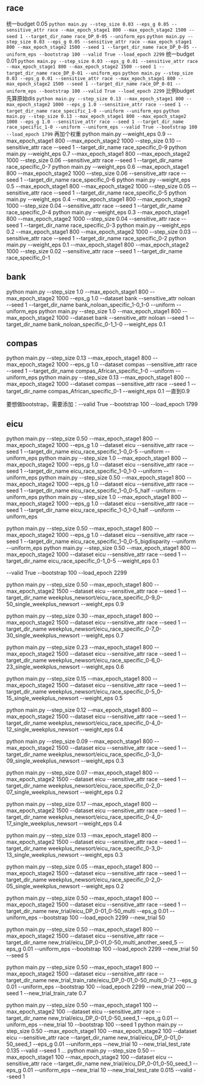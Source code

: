 ## race
统一budget 0.05
`python main.py --step_size 0.03 --eps_g 0.05 --sensitive_attr race --max_epoch_stage1 800 --max_epoch_stage2 1500 --seed 1 --target_dir_name race_DP_0-05 --uniform_eps`
`python main.py --step_size 0.03 --eps_g 0.05 --sensitive_attr race --max_epoch_stage1 800 --max_epoch_stage2 1500 --seed 1 --target_dir_name race_DP_0-05 --uniform_eps --bootstrap 100 --valid True --load_epoch 2299`
统一budget 0.01
`python main.py --step_size 0.03 --eps_g 0.01 --sensitive_attr race --max_epoch_stage1 800 --max_epoch_stage2 1500 --seed 1 --target_dir_name race_DP_0-01 --uniform_eps`
`python main.py --step_size 0.03 --eps_g 0.01 --sensitive_attr race --max_epoch_stage1 800 --max_epoch_stage2 1500 --seed 1 --target_dir_name race_DP_0-01 --uniform_eps --bootstrap 100 --valid True --load_epoch 2299`
比例budget
先算原始dis
`python main.py --step_size 0.13 --max_epoch_stage1 800 --max_epoch_stage2 1000 --eps_g 1.0 --sensitive_attr race --seed 1 --target_dir_name race_specific_1-0 --uniform --uniform_eps`
`python main.py --step_size 0.13 --max_epoch_stage1 800 --max_epoch_stage2 1000 --eps_g 1.0 --sensitive_attr race --seed 1 --target_dir_name race_specific_1-0 --uniform --uniform_eps --valid True --bootstrap 100 --load_epoch 1799`
再加个权重
python main.py --weight_eps 0.9 --max_epoch_stage1 800 --max_epoch_stage2 1000 --step_size 0.10 --sensitive_attr race --seed 1 --target_dir_name race_specific_0-9
python main.py --weight_eps 0.7 --max_epoch_stage1 800 --max_epoch_stage2 1000 --step_size 0.06 --sensitive_attr race --seed 1 --target_dir_name race_specific_0-7
python main.py --weight_eps 0.6 --max_epoch_stage1 800 --max_epoch_stage2 1000 --step_size 0.06 --sensitive_attr race --seed 1 --target_dir_name race_specific_0-6
python main.py --weight_eps 0.5 --max_epoch_stage1 800 --max_epoch_stage2 1000 --step_size 0.05 --sensitive_attr race --seed 1 --target_dir_name race_specific_0-5
python main.py --weight_eps 0.4 --max_epoch_stage1 800 --max_epoch_stage2 1000 --step_size 0.04 --sensitive_attr race --seed 1 --target_dir_name race_specific_0-4
python main.py --weight_eps 0.3 --max_epoch_stage1 800 --max_epoch_stage2 1000 --step_size 0.04 --sensitive_attr race --seed 1 --target_dir_name race_specific_0-3
python main.py --weight_eps 0.2 --max_epoch_stage1 800 --max_epoch_stage2 1000 --step_size 0.03 --sensitive_attr race --seed 1 --target_dir_name race_specific_0-2
python main.py --weight_eps 0.1 --max_epoch_stage1 800 --max_epoch_stage2 1000 --step_size 0.02 --sensitive_attr race --seed 1 --target_dir_name race_specific_0-1

## bank
python main.py --step_size 1.0 --max_epoch_stage1 800 --max_epoch_stage2 1000 --eps_g 1.0 --dataset bank --sensitive_attr noloan --seed 1 --target_dir_name bank_noloan_specific_1-0_1-0 --uniform --uniform_eps
python main.py --step_size 1.0 --max_epoch_stage1 800 --max_epoch_stage2 1000 --dataset bank --sensitive_attr noloan --seed 1 --target_dir_name bank_noloan_specific_0-1_1-0 --weight_eps 0.1
## compas
python main.py --step_size 0.13 --max_epoch_stage1 800 --max_epoch_stage2 1000 --eps_g 1.0 --dataset compas --sensitive_attr race --seed 1 --target_dir_name compas_African_specific_1-0 --uniform --uniform_eps
python main.py --step_size 0.13 --max_epoch_stage1 800 --max_epoch_stage2 1000  --dataset compas --sensitive_attr race --seed 1 --target_dir_name compas_African_specific_0-1 --weight_eps 0.1
一直到0.9

要想做bootstrap，需要添加：--valid True --bootstrap 100 --load_epoch 1799

## eicu
python main.py --step_size 0.50 --max_epoch_stage1 800 --max_epoch_stage2 1000 --eps_g 1.0 --dataset eicu --sensitive_attr race --seed 1 --target_dir_name eicu_race_specific_1-0_0-5 --uniform --uniform_eps
python main.py --step_size 1.0 --max_epoch_stage1 800 --max_epoch_stage2 1000 --eps_g 1.0 --dataset eicu --sensitive_attr race --seed 1 --target_dir_name eicu_race_specific_1-0_1-0 --uniform --uniform_eps
python main.py --step_size 0.50 --max_epoch_stage1 800 --max_epoch_stage2 1000 --eps_g 1.0 --dataset eicu --sensitive_attr race --seed 1 --target_dir_name eicu_race_specific_1-0_0-5_half --uniform --uniform_eps
python main.py --step_size 1.0 --max_epoch_stage1 800 --max_epoch_stage2 1000 --eps_g 1.0 --dataset eicu --sensitive_attr race --seed 1 --target_dir_name eicu_race_specific_1-0_1-0_half --uniform --uniform_eps

python main.py --step_size 0.50 --max_epoch_stage1 800 --max_epoch_stage2 1000 --eps_g 1.0 --dataset eicu --sensitive_attr race --seed 1 --target_dir_name eicu_race_specific_1-0_0-5_bigdisparity --uniform --uniform_eps
python main.py --step_size 0.50 --max_epoch_stage1 800 --max_epoch_stage2 1000 --dataset eicu --sensitive_attr race --seed 1 --target_dir_name eicu_race_specific_0-1_0-5 --weight_eps 0.1


--valid True --bootstrap 100 --load_epoch 2299

python main.py --step_size 0.50 --max_epoch_stage1 800 --max_epoch_stage2 1500 --dataset eicu --sensitive_attr race --seed 1 --target_dir_name weekplus_newsort/eicu_race_specific_0-9_0-50_single_weekplus_newsort --weight_eps 0.9

python main.py --step_size 0.30 --max_epoch_stage1 800 --max_epoch_stage2 1500 --dataset eicu --sensitive_attr race --seed 1 --target_dir_name weekplus_newsort/eicu_race_specific_0-7_0-30_single_weekplus_newsort --weight_eps 0.7

python main.py --step_size 0.23 --max_epoch_stage1 800 --max_epoch_stage2 1500 --dataset eicu --sensitive_attr race --seed 1 --target_dir_name weekplus_newsort/eicu_race_specific_0-6_0-23_single_weekplus_newsort --weight_eps 0.6

python main.py --step_size 0.15 --max_epoch_stage1 800 --max_epoch_stage2 1500 --dataset eicu --sensitive_attr race --seed 1 --target_dir_name weekplus_newsort/eicu_race_specific_0-5_0-15_single_weekplus_newsort --weight_eps 0.5

python main.py --step_size 0.12 --max_epoch_stage1 800 --max_epoch_stage2 1500 --dataset eicu --sensitive_attr race --seed 1 --target_dir_name weekplus_newsort/eicu_race_specific_0-4_0-12_single_weekplus_newsort --weight_eps 0.4

python main.py --step_size 0.09 --max_epoch_stage1 800 --max_epoch_stage2 1500 --dataset eicu --sensitive_attr race --seed 1 --target_dir_name weekplus_newsort/eicu_race_specific_0-3_0-09_single_weekplus_newsort --weight_eps 0.3

python main.py --step_size 0.07 --max_epoch_stage1 800 --max_epoch_stage2 1500 --dataset eicu --sensitive_attr race --seed 1 --target_dir_name weekplus_newsort/eicu_race_specific_0-2_0-07_single_weekplus_newsort --weight_eps 0.2

python main.py --step_size 0.17 --max_epoch_stage1 800 --max_epoch_stage2 1500 --dataset eicu --sensitive_attr race --seed 1 --target_dir_name weekplus_newsort/eicu_race_specific_0-4_0-17_single_weekplus_newsort --weight_eps 0.4

python main.py --step_size 0.13 --max_epoch_stage1 800 --max_epoch_stage2 1500 --dataset eicu --sensitive_attr race --seed 1 --target_dir_name weekplus_newsort/eicu_race_specific_0-3_0-13_single_weekplus_newsort --weight_eps 0.3

python main.py --step_size 0.05 --max_epoch_stage1 800 --max_epoch_stage2 1500 --dataset eicu --sensitive_attr race --seed 1 --target_dir_name weekplus_newsort/eicu_race_specific_0-2_0-05_single_weekplus_newsort --weight_eps 0.2

python main.py --step_size 0.50 --max_epoch_stage1 800 --max_epoch_stage2 1500 --dataset eicu --sensitive_attr race --seed 1 --target_dir_name new_trial/eicu_DP_0-01_0-50_multi --eps_g 0.01 --uniform_eps --bootstrap 100 --load_epoch 2299 --new_trial 50

python main.py --step_size 0.50 --max_epoch_stage1 800 --max_epoch_stage2 1500 --dataset eicu --sensitive_attr race --target_dir_name new_trial/eicu_DP_0-01_0-50_multi_another_seed_5 --eps_g 0.01 --uniform_eps --bootstrap 100 --load_epoch 2299 --new_trial 50 --seed 5


python main.py --step_size 0.50 --max_epoch_stage1 800 --max_epoch_stage2 1500 --dataset eicu --sensitive_attr race --target_dir_name new_trial_train_rate/eicu_DP_0-01_0-50_multi_0-7_1 --eps_g 0.01 --uniform_eps --bootstrap 100 --load_epoch 2299 --new_trial 200 --seed 1 --new_trial_train_rate 0.7
<!-- 2024.1.2 -->
python main.py --step_size 0.50 --max_epoch_stage1 100 --max_epoch_stage2 100 --dataset eicu --sensitive_attr race --target_dir_name new_trial/eicu_DP_0-01_0-50_seed_1 --eps_g 0.01 --uniform_eps --new_trial 10 --bootstrap 100 --seed 1
python main.py --step_size 0.50 --max_epoch_stage1 100 --max_epoch_stage2 100 --dataset eicu --sensitive_attr race --target_dir_name new_trial/eicu_DP_0-01_0-50_seed_1 --eps_g 0.01 --uniform_eps --new_trial 10 --new_trial_test_rate 0.135 --valid --seed 1
...
python main.py --step_size 0.50 --max_epoch_stage1 100 --max_epoch_stage2 100 --dataset eicu --sensitive_attr race --target_dir_name new_trial/eicu_DP_0-01_0-50_seed_1 --eps_g 0.01 --uniform_eps --new_trial 10 --new_trial_test_rate 0.015 --valid --seed 1